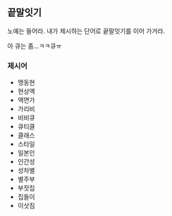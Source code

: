 ## 끝말잇기

노예는 들어라. 내가 제시하는 단어로 끝말잇기를 이어 가거라.

아 큐는 좀...ㅋㅋ큐ㅠ



### 제시어

- 맹동현
- 현상액
- 액면가
- 가리비
- 비비큐
- 큐티클
- 클래스
- 스타일
- 일본인
- 인간성
- 성차별
- 별주부
- 부잣집
- 집들이
- 이삿짐

